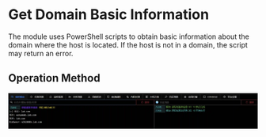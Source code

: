 # Get Domain Basic Information

The module uses PowerShell scripts to obtain basic information about the domain where the host is located. If the host is not in a domain, the script may return an error.

## Operation Method

![](img\Discovery_RemoteSystemDiscovery_GetNetDomain\1.webp)